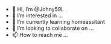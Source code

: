 - 👋 Hi, I’m @Johny59L
- 👀 I’m interested in ...
- 🌱 I’m currently learning homeassitant
- 💞️ I’m looking to collaborate on ...
- 📫 How to reach me ...

<!---
Johny59L/Johny59L is a ✨ special ✨ repository because its `README.md` (this file) appears on your GitHub profile.
You can click the Preview link to take a look at your changes.
--->
